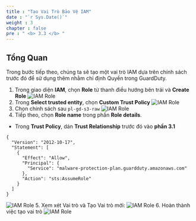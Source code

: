 ```yaml
---
title : "Tạo Vai Trò Bảo Vệ IAM"
date : "`r Sys.Date()`"
weight : 3
chapter : false
pre : " <b> 3.3 </b> "
---
```


## Tổng Quan
Trong bước tiếp theo, chúng ta sẽ tạo một vai trò IAM dựa trên chính sách trước đó để sử dụng thêm nhằm chỉ định Quyền trong GuardDuty.

1. Trong giao diện **IAM**, chọn **Role** từ thanh điều hướng bên trái và **Create Role**
![IAM Role](/images/3.GuardDuty/3.17-role.jpg?width=60pc)
2. Trong **Select trusted entity**, chọn **Custom Trust Policy**
![IAM Role](/images/3.GuardDuty/3.18.jpg?width=60pc)
3. Chọn chính sách sau ```pl-gd-s3-raw``` 
![IAM Role](/images/3.GuardDuty/3.19.jpg?width=60pc)
4. Tiếp theo, chọn **Role name** trong phần **Role details**.
- Trong **Trust Policy**, dán **Trust Relationship** trước đó vào **phần 3.1**
```
{
  "Version": "2012-10-17",
  "Statement": [
    {
      "Effect": "Allow",
      "Principal": {
        "Service": "malware-protection-plan.guardduty.amazonaws.com"
      },
      "Action": "sts:AssumeRole"
    }
  ]
}
```
![IAM Role](/images/3.GuardDuty/3.20.jpg?width=60pc)
5. Xem xét Vai trò và Tạo Vai trò mới: 
![IAM Role](/images/3.GuardDuty/3.21.jpg?width=60pc)
6. Hoàn thành việc tạo vai trò
 ![IAM Role](/images/3.GuardDuty/3.22.jpg?width=60pc)
